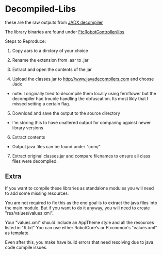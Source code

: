 # Decompiled-Libs

these are the raw outputs from [JADX decompiler](http://www.javadecompilers.com)

The library binaries are found under [FtcRobotController/libs](https://github.com/mtoebes/ftc_app_decompiled/tree/master/FtcRobotController/libs)

Steps to Reproduce:
1. Copy aars to a dirctory of your choice

2. Rename the extension from .aar to .jar

3. Extract and open the contents of the jar

4. Upload the classes.jar to http://www.javadecompilers.com and choose Jadx
  * note: I originally tried to decompile them locally using fernflower but the decompiler had trouble handling the obfuscation. Its most likly that I missed setting a certain flag. 

5. Download and save the output to the source directory 
  * I'm storing this to have unaltered output for comparing against newer library versions

6. Extract contents
  * Output java files can be found under "com/"   

7. Extract original classes.jar and compare filenames to ensure all class files were decompiled. 

## Extra

If you want to compile these libraries as standalone modules you will need to add some missing resources.

You are not required to fix this as the end goal is to extract the java files into the main module. But if you want to do it anyway, you will need to create "res/values/values.xml".

Your "values.xml" should include an AppTheme style and all the resources listed in "R.txt" You can use either RobotCore's or Ftcommon's "values.xml" as template.

Even after this, you make have build errors that need resolving due to java code compile issues. 



